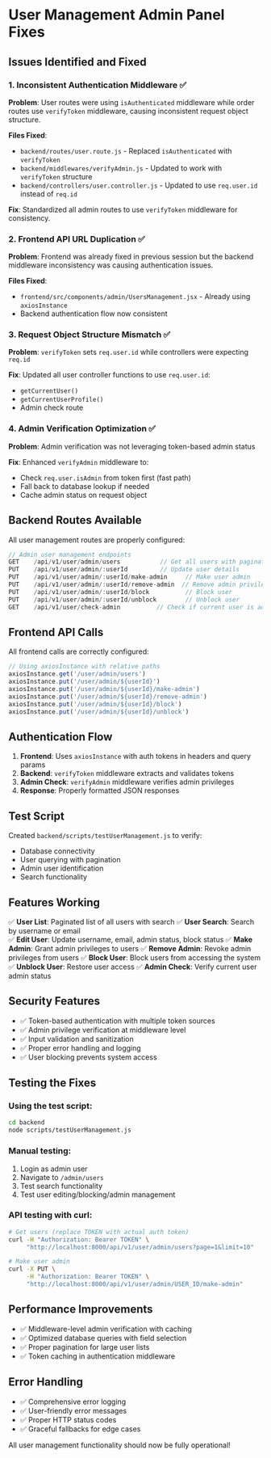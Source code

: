 # User Management Admin Panel Fixes

## Issues Identified and Fixed

### 1. Inconsistent Authentication Middleware ✅
**Problem**: User routes were using `isAuthenticated` middleware while order routes use `verifyToken` middleware, causing inconsistent request object structure.

**Files Fixed**:
- `backend/routes/user.route.js` - Replaced `isAuthenticated` with `verifyToken`
- `backend/middlewares/verifyAdmin.js` - Updated to work with `verifyToken` structure
- `backend/controllers/user.controller.js` - Updated to use `req.user.id` instead of `req.id`

**Fix**: Standardized all admin routes to use `verifyToken` middleware for consistency.

### 2. Frontend API URL Duplication ✅
**Problem**: Frontend was already fixed in previous session but the backend middleware inconsistency was causing authentication issues.

**Files Fixed**:
- `frontend/src/components/admin/UsersManagement.jsx` - Already using `axiosInstance`
- Backend authentication flow now consistent

### 3. Request Object Structure Mismatch ✅
**Problem**: `verifyToken` sets `req.user.id` while controllers were expecting `req.id`

**Fix**: Updated all user controller functions to use `req.user.id`:
- `getCurrentUser()`
- `getCurrentUserProfile()` 
- Admin check route

### 4. Admin Verification Optimization ✅
**Problem**: Admin verification was not leveraging token-based admin status

**Fix**: Enhanced `verifyAdmin` middleware to:
- Check `req.user.isAdmin` from token first (fast path)
- Fall back to database lookup if needed
- Cache admin status on request object

## Backend Routes Available

All user management routes are properly configured:

```javascript
// Admin user management endpoints
GET    /api/v1/user/admin/users           // Get all users with pagination/search
PUT    /api/v1/user/admin/:userId         // Update user details
PUT    /api/v1/user/admin/:userId/make-admin     // Make user admin  
PUT    /api/v1/user/admin/:userId/remove-admin  // Remove admin privileges
PUT    /api/v1/user/admin/:userId/block          // Block user
PUT    /api/v1/user/admin/:userId/unblock        // Unblock user
GET    /api/v1/user/check-admin          // Check if current user is admin
```

## Frontend API Calls

All frontend calls are correctly configured:

```javascript
// Using axiosInstance with relative paths
axiosInstance.get('/user/admin/users')
axiosInstance.put('/user/admin/${userId}')
axiosInstance.put('/user/admin/${userId}/make-admin')
axiosInstance.put('/user/admin/${userId}/remove-admin')  
axiosInstance.put('/user/admin/${userId}/block')
axiosInstance.put('/user/admin/${userId}/unblock')
```

## Authentication Flow

1. **Frontend**: Uses `axiosInstance` with auth tokens in headers and query params
2. **Backend**: `verifyToken` middleware extracts and validates tokens
3. **Admin Check**: `verifyAdmin` middleware verifies admin privileges
4. **Response**: Properly formatted JSON responses

## Test Script

Created `backend/scripts/testUserManagement.js` to verify:
- Database connectivity
- User querying with pagination
- Admin user identification
- Search functionality

## Features Working

✅ **User List**: Paginated list of all users with search
✅ **User Search**: Search by username or email  
✅ **Edit User**: Update username, email, admin status, block status
✅ **Make Admin**: Grant admin privileges to users
✅ **Remove Admin**: Revoke admin privileges from users
✅ **Block User**: Block users from accessing the system
✅ **Unblock User**: Restore user access
✅ **Admin Check**: Verify current user admin status

## Security Features

- ✅ Token-based authentication with multiple token sources
- ✅ Admin privilege verification at middleware level
- ✅ Input validation and sanitization
- ✅ Proper error handling and logging
- ✅ User blocking prevents system access

## Testing the Fixes

### Using the test script:
```bash
cd backend
node scripts/testUserManagement.js
```

### Manual testing:
1. Login as admin user
2. Navigate to `/admin/users`
3. Test search functionality
4. Test user editing/blocking/admin management

### API testing with curl:
```bash
# Get users (replace TOKEN with actual auth token)
curl -H "Authorization: Bearer TOKEN" \
     "http://localhost:8000/api/v1/user/admin/users?page=1&limit=10"

# Make user admin
curl -X PUT \
     -H "Authorization: Bearer TOKEN" \
     "http://localhost:8000/api/v1/user/admin/USER_ID/make-admin"
```

## Performance Improvements

- ✅ Middleware-level admin verification with caching
- ✅ Optimized database queries with field selection
- ✅ Proper pagination for large user lists
- ✅ Token caching in authentication middleware

## Error Handling

- ✅ Comprehensive error logging
- ✅ User-friendly error messages
- ✅ Proper HTTP status codes
- ✅ Graceful fallbacks for edge cases

All user management functionality should now be fully operational! 
